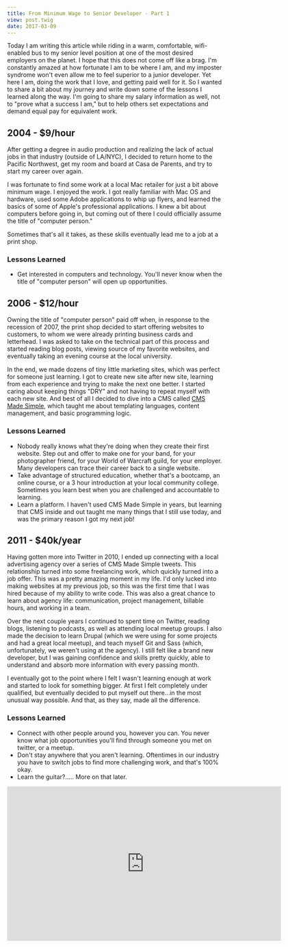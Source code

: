 ```yaml
---
title: From Minimum Wage to Senior Developer - Part 1
view: post.twig
date: 2017-03-09
---
```


Today I am writing this article while riding in a warm, comfortable, wifi-enabled bus to my senior level position at one of the most desired employers on the planet. I hope that this does not come off like a brag. I'm constantly amazed at how fortunate I am to be where I am, and my imposter syndrome won't even allow me to feel superior to a junior developer. Yet here I am, doing the work that I love, and getting paid well for it. So I wanted to share a bit about my journey and write down some of the lessons I learned along the way. I'm going to share my salary information as well, not to "prove what a success I am," but to help others set expectations and demand equal pay for equivalent work.

## 2004 - $9/hour

After getting a degree in audio production and realizing the lack of actual jobs in that industry (outside of LA/NYC), I decided to return home to the Pacific Northwest, get my room and board at Casa de Parents, and try to start my career over again. 

I was fortunate to find some work at a local Mac retailer for just a bit above minimum wage. I enjoyed the work. I got really familiar with Mac OS and hardware, used some Adobe applications to whip up flyers, and learned the basics of some of Apple's professional applications. I knew a bit about computers before going in, but coming out of there I could officially assume the title of "computer person."

Sometimes that's all it takes, as these skills eventually lead me to a job at a print shop.

### Lessons Learned 

-  Get interested in computers and technology. You'll never know when the title of "computer person" will open up opportunities. 

## 2006 - $12/hour

Owning the title of "computer person" paid off when, in response to the recession of 2007, the print shop decided to start offering websites to customers, to whom we were already printing business cards and letterhead. I was asked to take on the technical part of this process and started reading blog posts, viewing source of my favorite websites, and eventually taking an evening course at the local university.

In the end, we made dozens of tiny little marketing sites, which was perfect for someone just learning. I got to create new site after new site, learning from each experience and trying to make the next one better. I started caring about keeping things "DRY" and not having to repeat myself with each new site. And best of all I decided to dive into a CMS called [CMS Made Simple](http://www.cmsmadesimple.org/), which taught me about templating languages, content management, and basic programming logic.

### Lessons Learned  

- Nobody really knows what they're doing when they create their first website. Step out and offer to make one for your band, for your photographer friend, for your World of Warcraft guild, for your employer. Many developers can trace their career back to a single website. 
- Take advantage of structured education, whether that's a bootcamp, an online course, or a 3 hour introduction at your local community college. Sometimes you learn best when you are challenged and accountable to learning.
- Learn a platform. I haven't used CMS Made Simple in years, but learning that CMS inside and out taught me many things that I still use today, and was the primary reason I got my next job!

## 2011 - $40k/year

Having gotten more into Twitter in 2010, I ended up connecting with a local advertising agency over a series of CMS Made Simple tweets. This relationship turned into some freelancing work, which quickly turned into a job offer. This was a pretty amazing moment in my life. I'd only lucked into making websites at my previous job, so this was the first time that I was hired because of my ability to write code. This was also a great chance to learn about agency life: communication, project management, billable hours, and working in a team. 

Over the next couple years I continued to spent time on Twitter, reading blogs, listening to podcasts, as well as attending local meetup groups. I also made the decision to learn Drupal (which we were using for some projects and had a great local meetup), and teach myself Git and Sass (which, unfortunately, we weren't using at the agency). I still felt like a brand new developer, but I was gaining confidence and skills pretty quickly, able to understand and absorb more information with every passing month. 

I eventually got to the point where I felt I wasn't learning enough at work and started to look for something bigger. At first I felt completely under qualified, but eventually decided to put myself out there...in the most unusual way possible. And that, as they say, made all the difference. 

### Lessons Learned

- Connect with other people around you, however you can. You never know what job opportunities you'll find through someone you met on twitter, or a meetup.
- Don't stay anywhere that you aren't learning. Oftentimes in our industry you have to switch jobs to find more challenging work, and that's 100% okay. 
- Learn the guitar?..... More on that later.

<iframe src="https://player.vimeo.com/video/55253397" width="640" height="360" frameborder="0" webkitallowfullscreen mozallowfullscreen allowfullscreen1.</iframe>
<p><a href="https://vimeo.com/55253397">Hello Lullabot</a> from <a href="https://vimeo.com/user15182393">Micah Godbolt</a> on <a href="https://vimeo.com">Vimeo</a>.</p>

## [Read "From Minimum Wage to Senior Developer Part 2"](/blog/from-minimum-wage-to-senior-developer-part-1/).